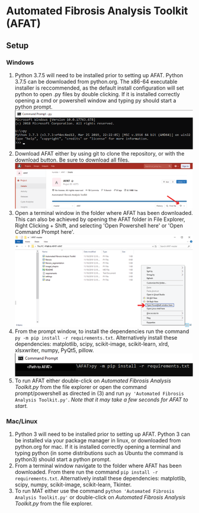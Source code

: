 # Automated Fibrosis Analysis Toolkit (AFAT)
## Setup
### Windows
1. Python 3.7.5 will need to be installed prior to setting up AFAT. Python 3.7.5 can be 
    downloaded from python.org. The x86-64 executable installer is reccommended,
    as the default install configuration will set python to open .py files by 
    double clicking. If it is installed correctly opening a cmd or powershell 
    window and typing py should start a python prompt.
    ![](./images/command_prompt_py.png)
2. Download AFAT either by using git to clone the repository, or with the download button.
    Be sure to download all files.
    ![](./images/website_download.png)
3. Open a terminal window in the folder where AFAT has been downloaded.
    This can also be achieved by opening the AFAT folder in File Explorer,
    Right Clicking + Shift, and selecting 'Open Powershell here' or 'Open 
    Command Prompt here'.
    ![](./images/file_explorer_open_cmd.png)
4.  From the prompt window, to install the dependencies run the command 
    `py -m pip install -r requirements.txt`. Alternatively install these 
    dependencies: matplotlib, scipy, scikit-image, scikit-learn, xlrd, xlsxwriter,
    numpy, PyQt5, pillow.
    ![](./images/command_prompt_install.png)
5. To run AFAT either double-click on *Automated Fibrosis Analysis Toolkit.py* from
    the file explorer or open the command prompt/powershell as directed in (3) and
    run `py 'Automated Fibrosis Analysis Toolkit.py'`.
*Note that it may take a few seconds for AFAT to start.*

### Mac/Linux
1. Python 3 will need to be installed prior to setting up AFAT. Python 3 can be 
    installed via your package manager in linux, or downloaded from python.org for mac.
    If it is installed correctly opening a terminal and typing python (in some 
    distributions such as Ubuntu the command is python3) should start a python prompt.
2. From a terminal window navigate to the folder where AFAT has been downloaded. 
    From there run the command `pip install -r requirements.txt`. Alternatively 
    install these dependencies: matplotlib, scipy, numpy, scikit-image, scikit-learn,
    Tkinter.
3. To run MAT either use the command `python 'Automated Fibrosis Analysis Toolkit.py'` or
    double-click on *Automated Fibrosis Analysis Toolkit.py* from the file explorer.
